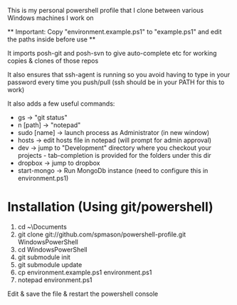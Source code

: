 This is my personal powershell profile that I clone between various Windows machines I work on

** Important: Copy "environment.example.ps1" to "example.ps1" and edit the paths inside before use **

It imports posh-git and posh-svn to give auto-complete etc for working copies & clones of those repos

It also ensures that ssh-agent is running so you avoid having to type in your password every time you push/pull (ssh should be in your PATH for this to work)

It also adds a few useful commands:
- gs -> "git status"
- n [path] -> "notepad"
- sudo [name] -> launch process as Administrator (in new window)
- hosts -> edit hosts file in notepad (will prompt for admin approval)
- dev -> jump to "Development" directory where you checkout your projects - tab-completion is provided for the folders under this dir
- dropbox -> jump to dropbox
- start-mongo -> Run MongoDb instance (need to configure this in environment.ps1)

Installation (Using git/powershell)
============

1. cd ~\Documents
2. git clone git://github.com/spmason/powershell-profile.git WindowsPowerShell
3. cd WindowsPowerShell
4. git submodule init
5. git submodule update
6. cp environment.example.ps1 environment.ps1
7. notepad environment.ps1

Edit & save the file & restart the powershell console